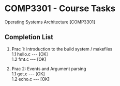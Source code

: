 # COMP3301 - Course Tasks
Operating Systems Architecture [COMP3301]

## Completion List
1. Prac 1: Introduction to the build system / makefiles  <br /> 
         1.1  hello.c     ---      [OK]<br />
         1.2  fmt.c       ---      [OK]<br />
         
2. Prac 2: Events and Argument parsing <br /> 
         1.1 get.c        ---      [OK]<br />
         1.2 echo.c       ---      [OK]<br />